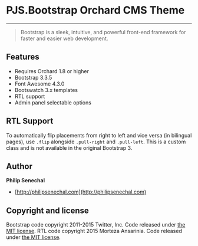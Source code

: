 ﻿# PJS.Bootstrap Orchard CMS Theme

---

> Bootstrap is a sleek, intuitive, and powerful front-end framework for faster and easier web development.

## Features

- Requires Orchard 1.8 or higher
- Bootstrap 3.3.5
- Font Awesome 4.3.0
- Bootswatch 3.x templates
- RTL support
- Admin panel selectable options

## RTL Support
To automatically flip placements from right to left and vice versa (in bilingual pages), use `.flip` alongside `.pull-right` and `.pull-left`. This is a custom class and is not available in the original Bootstrap 3.

## Author

**Philip Senechal**

+ [http://philipsenechal.com](http://philipsenechal.com)

## Copyright and license

Bootstrap code copyright 2011-2015 Twitter, Inc. Code released under [the MIT license](https://github.com/twbs/bootstrap/blob/master/LICENSE).
RTL code copyright 2015 Morteza Ansarinia. Code released under [the MIT license](http://github.com/morteza/LICENSE).